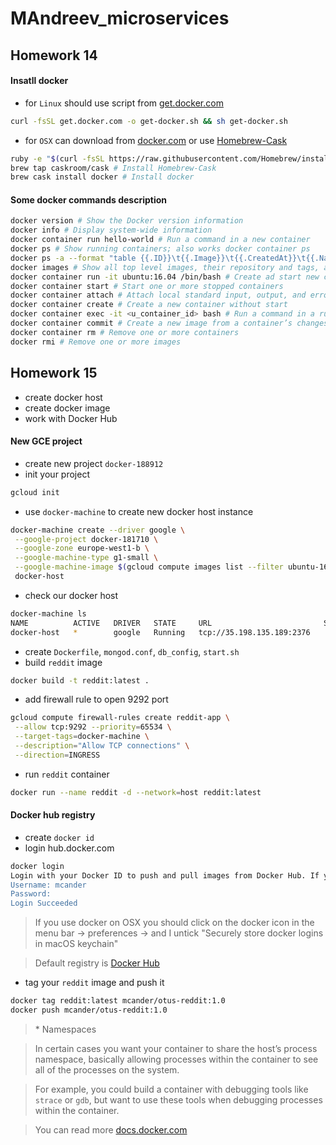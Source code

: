 # MAndreev_microservices
## Homework 14
#### Insatll docker 
- for `Linux` should use script from [get.docker.com](https://get.docker.com/)

```bash
curl -fsSL get.docker.com -o get-docker.sh && sh get-docker.sh
```
- for `OSX` can download from [docker.com](https://download.docker.com/mac/stable/Docker.dmg) or use [Homebrew-Cask](http://caskroom.github.io/)

```bash
ruby -e "$(curl -fsSL https://raw.githubusercontent.com/Homebrew/install/master/install)" # Install Homebrew
brew tap caskroom/cask # Install Homebrew-Cask
brew cask install docker # Install docker
```
#### Some docker commands description
```bash
docker version # Show the Docker version information
docker info # Display system-wide information
docker container run hello-world # Run a command in a new container 
docker ps # Show running containers; also works docker container ps
docker ps -a --format "table {{.ID}}\t{{.Image}}\t{{.CreatedAt}}\t{{.Names}}" # Show both running and stopped containers; pretty-prints container output using a Go template
docker images # Show all top level images, their repository and tags, and their size.
docker container run -it ubuntu:16.04 /bin/bash # Create ad start new container; --interactive, -i keep STDIN open even if not attached; --tty, -t allocate a pseudo-TTY; bash process whith PID 1 in this container. If you want detach container without kill PID 1 use Ctrl+p, Ctrl+q
docker container start # Start one or more stopped containers 
docker container attach # Attach local standard input, output, and error streams to a running container
docker container create # Create a new container without start
docker container exec -it <u_container_id> bash # Run a command in a running container interactive. 
docker container commit # Create a new image from a container’s changes
docker container rm # Remove one or more containers
docker rmi # Remove one or more images
```

## Homework 15
- create docker host
- create docker image
- work with Docker Hub

#### New GCE project
- create new project `docker-188912`
- init your project 

```bash
gcloud init
```
- use `docker-machine` to create new docker host instance

```bash
docker-machine create --driver google \
 --google-project docker-181710 \
 --google-zone europe-west1-b \
 --google-machine-type g1-small \
 --google-machine-image $(gcloud compute images list --filter ubuntu-1604-lts --uri) \
 docker-host
```
- check our docker host

```bash
docker-machine ls
NAME          ACTIVE   DRIVER   STATE     URL                         SWARM   DOCKER        ERRORS
docker-host   *        google   Running   tcp://35.198.135.189:2376           v18.01.0-ce 
```
- create `Dockerfile`, `mongod.conf`, `db_config`, `start.sh`
- build `reddit` image

```bash
docker build -t reddit:latest .
```
- add firewall rule to open 9292 port

```bash
gcloud compute firewall-rules create reddit-app \
 --allow tcp:9292 --priority=65534 \
 --target-tags=docker-machine \
 --description="Allow TCP connections" \
 --direction=INGRESS
```
- run `reddit` container

```bash
docker run --name reddit -d --network=host reddit:latest
```
#### Docker hub registry
- create `docker id`
- login hub.docker.com

```bash
docker login 
Login with your Docker ID to push and pull images from Docker Hub. If you don't have a Docker ID, head over to https://hub.docker.com to create one.
Username: mcander
Password: 
Login Succeeded
```
> If you use docker on OSX you should click on the docker icon in the menu bar -> preferences -> and I untick "Securely store docker logins in macOS keychain"

> Default registry is [Docker Hub](https://hub.docker.com)

- tag your `reddit` image and push it

```bash
docker tag reddit:latest mcander/otus-reddit:1.0
docker push mcander/otus-reddit:1.0
```

> \* Namespaces

> In certain cases you want your container to share the host’s process namespace, basically allowing processes within the container to see all of the processes on the system.

> For example, you could build a container with debugging tools like `strace` or `gdb`, but want to use these tools when debugging processes within the container.

> You can read more [docs.docker.com](https://docs.docker.com/engine/reference/run/#pid-settings-pid)

